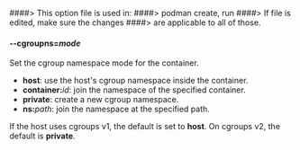 ####> This option file is used in:
####> podman create, run
####> If file is edited, make sure the changes
####> are applicable to all of those.

#### **--cgroupns**=_mode_

Set the cgroup namespace mode for the container.

- **host**: use the host's cgroup namespace inside the container.
- **container:**_id_: join the namespace of the specified container.
- **private**: create a new cgroup namespace.
- **ns:**_path_: join the namespace at the specified path.

If the host uses cgroups v1, the default is set to **host**. On cgroups v2, the default is **private**.

